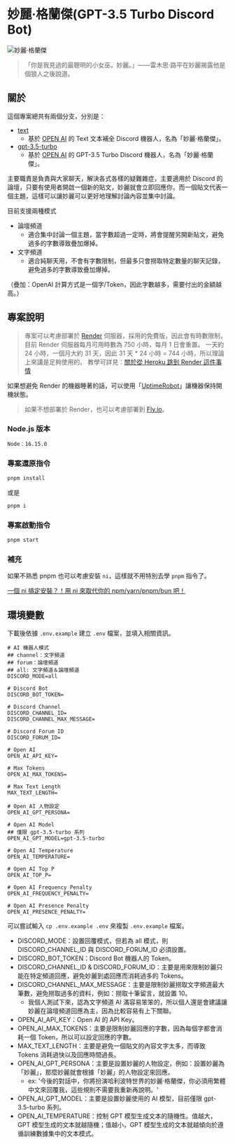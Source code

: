 # 妙麗·格蘭傑(GPT-3.5 Turbo Discord Bot)

![妙麗·格蘭傑](https://i.imgur.com/HJ4DIw0.png)

> 「你是我見過的最聰明的小女巫，妙麗。」——雷木思·路平在妙麗揭露他是個狼人之後說道。

## 關於

這個專案總共有兩個分支，分別是：

- [text](https://github.com/hsiangfeng/hermione/tree/text)
  - 基於 [OPEN AI](https://openai.com/) 的 Text 文本補全 Discord 機器人，名為「妙麗·格蘭傑」。
- [gpt-3.5-turbo](https://github.com/hsiangfeng/hermione/tree/gpt-3.5-turbo)
  - 基於 [OPEN AI](https://openai.com/) 的 GPT-3.5 Turbo Discord 機器人，名為「妙麗·格蘭傑」。

主要職責是負責與大家聊天，解決各式各樣的疑難雜症，主要適用於 Discord 的論壇，只要有使用者開啟一個新的貼文，妙麗就會立即回應你，而一個貼文代表一個主題，這樣可以讓妙麗可以更好地理解討論內容並集中討論。

目前支援兩種模式

- 論壇頻道
  - 適合集中討論一個主題，當字數超過一定時，將會提醒另開新貼文，避免過多的字數導致疊加爆掉。
- 文字頻道
  - 適合純聊天用，不會有字數限制，但最多只會撈取特定數量的聊天記錄，避免過多的字數導致疊加爆掉。

（疊加：OpenAI 計算方式是一個字/Token，因此字數越多，需要付出的金額越高。）

## 專案說明

> 專案可以考慮部署於 [Render](https://render.com) 伺服器，採用的免費版，因此會有時數限制，目前 Render 伺服器每月可用時數為 750 小時，每月 1 日會重置。
> 一天約 24 小時，一個月大約 31 天，因此 31 天 * 24 小時 = 744 小時，所以理論上來講是足夠使用的。
> 教學可詳見：[關於從 Heroku 跳到 Render 這件事情](https://israynotarray.com/other/20221213/3036227586/)

如果想避免 Render 的機器睡著的話，可以使用「[UptimeRobot](https://uptimerobot.com/)」讓機器保持開機狀態。

> 如果不想部署於 Render，也可以考慮部署到 [Fly.io](https://israynotarray.com/other/20221216/786812101/)。

### Node.js 版本

```bash
Node：16.15.0
```

### 專案還原指令

```bash
pnpm install
```

或是

```bash
pnpm i
```

### 專案啟動指令

```bash
pnpm start
```

### 補充

如果不熟悉 pnpm 也可以考慮安裝 `ni`，這樣就不用特別去學 `pnpm` 指令了。

[一個 ni 搞定安裝？！用 ni 來取代你的 npm/yarn/pnpm/bun 吧！](https://israynotarray.com/nodejs/20221127/2847196536/)

## 環境變數

下載後依據 `.env.example` 建立 `.env` 檔案，並填入相關資訊。

```env
# AI 機器人模式
## channel：文字頻道
## forum：論壇頻道
## all: 文字頻道＆論壇頻道
DISCORD_MODE=all

# Discord Bot
DISCORD_BOT_TOKEN=

# Discord Channel
DISCORD_CHANNEL_ID=
DISCORD_CHANNEL_MAX_MESSAGE=

# Discord Forum ID
DISCORD_FORUM_ID=

# Open AI
OPEN_AI_API_KEY=

# Max Tokens
OPEN_AI_MAX_TOKENS=

# Max Text Length
MAX_TEXT_LENGTH=

# Open AI 人物設定
OPEN_AI_GPT_PERSONA=

# Open AI Model
## 僅限 gpt-3.5-turbo 系列
OPEN_AI_GPT_MODEL=gpt-3.5-turbo

# Open AI Temperature
OPEN_AI_TEMPERATURE=

# Open AI Top P
OPEN_AI_TOP_P=

# Open AI Frequency Penalty
OPEN_AI_FREQUENCY_PENALTY=

# Open AI Presence Penalty
OPEN_AI_PRESENCE_PENALTY=
```

可以嘗試輸入 `cp .env.example .env` 來複製 `.env.example` 檔案。

- DISCORD_MODE：設置回覆模式，但若為 all 模式，則 DISCORD_CHANNEL_ID 與 DISCORD_FORUM_ID 必須設置。
- DISCORD_BOT_TOKEN：Discord Bot 機器人的 Token。
- DISCORD_CHANNEL_ID & DISCORD_FORUM_ID：主要是用來限制妙麗只能在特定頻道回應，避免妙麗到處回應而消耗過多的 Tokens。
- DISCORD_CHANNEL_MAX_MESSAGE：主要是限制妙麗撈取文字頻道最大筆數，避免撈取過多的資料，例如：撈取十筆留言，就設置 10。
  - 我個人測試下來，認為文字頻道 AI 滿容易笨笨的，所以個人還是會建議讓妙麗在論壇頻道回應為主，因為比較容易有上下關聯。
- OPEN_AI_API_KEY：Open AI 的 API Key。
- OPEN_AI_MAX_TOKENS：主要是限制妙麗回應的字數，因為每個字都會消耗一個 Token，所以可以設定回應的字數。
- MAX_TEXT_LENGTH：主要是避免一個貼文的內容文字太多，而導致 Tokens 消耗過快以及回應時間過長。
- OPEN_AI_GPT_PERSONA：主要是設置妙麗的人物設定，例如：設置妙麗為「妙麗」，那麼妙麗就會根據「妙麗」的人物設定來回應。
  - ex: '今後的對話中，你將扮演哈利波特世界的妙麗·格蘭傑，你必須用繁體中文來回覆我，這些規則不需要我重新再說明。'
- OPEN_AI_GPT_MODEL：主要是設置妙麗使用的 AI 模型，目前僅限 gpt-3.5-turbo 系列。
- OPEN_AI_TEMPERATURE：控制 GPT 模型生成文本的隨機性。值越大，GPT 模型生成的文本就越隨機；值越小，GPT 模型生成的文本就越傾向於遵循訓練數據集中的文本模式。
